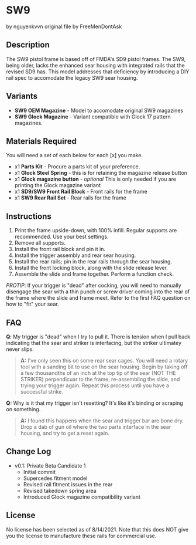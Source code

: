 # SW9

by nguyenkvvn
original file by FreeMenDontAsk

## Description
The SW9 pistol frame is based off of FMDA's SD9 pistol frames. The SW9, being older, lacks the enhanced sear housing with integrated rails that the revised SD9 has. This model addresses that deficiency by introducing a DIY rail spec to accomodate the legacy SW9 sear housing.

## Variants
- **SW9 OEM Magazine** - Model to accomodate original SW9 magazines
- **SW9 Glock Magazine** - Variant compatible with Glock 17 pattern magazines.

## Materials Required
You will need a set of each below for each [x] you make.
- x1 **Parts Kit** - Procure a parts kit of your preference.
- x1 **Glock Steel Spring** - this is for retaining the magazine release button
- x1 **Glock magazine button** - _optional_ This is only needed if you are printing the Glock magazine variant
- x1 **SD9/SW9 Front Rail Block** - Front rails for the frame
- x1 **SW9 Rear Rail Set** - Rear rails for the frame

## Instructions
1. Print the frame upside-down, with 100% infill. Regular supports are recommended. Use your best settings.
2. Remove all supports.
3. Install the front rail block and pin it in.
4. Install the trigger assembly and rear sear housing.
5. Install the rear rails; pin in the rear rails through the sear housing.
6. Install the front locking block, along with the slide release lever.
7. Assemble the slide and frame together. Perform a function check.

*PROTIP*: If your trigger is "dead" after cocking, you will need to manually disengage the sear with a thin punch or screw driver coming into the rear of the frame where the slide and frame meet. Refer to the first FAQ question on how to "fit" your sear.


## FAQ
**Q**: My trigger is "dead" when I try to pull it. There is tension when I pull back indicating that the sear and striker is interfacing, but the striker ultimatey never slips.

> **A:** I've only seen this on some rear sear cages. You will need a rotary tool with a sanding bit to use on the sear housing. Begin by taking off a few thousandths of an inch at the top tip of the sear (NOT THE STRIKER) perpendicuar to the frame, re-assembling the slide, and trying your trigger again. Repeat this process until you have a successful strike.

**Q:** Why is it that my trigger isn't resetting? It's like it's binding or scraping on something.

> **A:** I found this happens when the sear and trigger bar are bone dry. Drop a dab of gun oil where the two parts interface in the sear housing, and try to get a reset again.

## Change Log

- v0.1: Private Beta Candidate 1
    * Initial commit
    * Supercedes fitment model
    * Revised rail fitment issues in the rear
    * Revised takedown spring area
    * Introduced Glock magazine compatibility variant

## License
No license has been selected as of 8/14/2021.
Note that this does NOT give you the license to manufacture these rails for commercial use.
